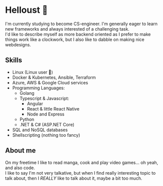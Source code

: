# Helloust 👋

I'm currently studying to become CS-engineer. I'm generally eager to learn new frameworks and always interested of a challenging task. <br>
I'd like to describe myself as more backend oriented as I prefer to make things work like a clockwork, but I also like to dabble on making nice webdesigns.

## Skills

- Linux (Linux user 🐧)
- Docker & Kubernetes, Ansible, Terraform
- Azure, AWS & Google Cloud services
- Programming Languages:
    - Golang
    - Typescript & Javascript:
        - Angular
        - React & little React Native
        - Node and Express
    - Python
    - .NET & C# (ASP.NET Core)
- SQL and NoSQL databases
- Shellscripting (nothing too fancy)

## About me

On my freetime I like to read manga, cook and play video games... oh yeah, and also code. <br>
I like to say I'm not very talkative, but when I find really interesting topic to talk about, then I *REALLY* like to talk about it, maybe a bit too much.




<!--
**oksuriini/oksuriini** is a ✨ _special_ ✨ repository because its `README.md` (this file) appears on your GitHub profile.

Here are some ideas to get you started:

- 🔭 I’m currently working on ...
- 🌱 I’m currently learning ...
- 👯 I’m looking to collaborate on ...
- 🤔 I’m looking for help with ...
- 💬 Ask me about ...
- 📫 How to reach me: ...
- 😄 Pronouns: ...
- ⚡ Fun fact: ...
-->
